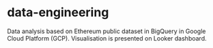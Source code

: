 # data-engineering

Data analysis based on Ethereum public dataset in BigQuery in Google Cloud Platform (GCP).
Visualisation is presented on Looker dashboard.
